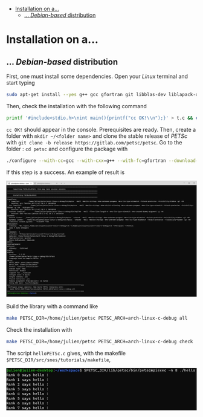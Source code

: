 - [Installation on a...](#installation-on-a)
  - [... *Debian-based* distribution](#-debian-based-distribution)

# Installation on a...

## ... *Debian-based* distribution

First, one must install some dependencies. Open your *Linux* terminal and start typing

```bash
sudo apt-get install --yes g++ gcc gfortran git libblas-dev liblapack-dev python3 python3-pip python3-dev
```

Then, check the installation with the following command

```bash
printf '#include<stdio.h>\nint main(){printf("cc OK!\\n");}' > t.c && cc t.c && ./a.out && rm -f t.c a.out
```

`cc OK!` should appear in the console. Prerequisites are ready. Then, create a folder with `mkdir ~/<folder name>` and clone the stable release of *PETSc* with `git clone -b release https://gitlab.com/petsc/petsc`. Go to the folder : `cd petsc` and configure the package with

```bash
./configure --with-cc=gcc --with-cxx=g++ --with-fc=gfortran --download-f2cblaslapack --download-mpich
```

If this step is a success. An example of result is

![PETSc configure step](../data/petsc_installation.jpg)

Build the library with a command like

```bash
make PETSC_DIR=/home/julien/petsc PETSC_ARCH=arch-linux-c-debug all
```

Check the installation with

```bash
make PETSC_DIR=/home/julien/petsc PETSC_ARCH=arch-linux-c-debug check
```

The script `helloPETSc.c` gives, with the makefile `$PETSC_DIR/src/snes/tutorials/makefile`,

![result of hello](../data/helloPETSc.jpg)